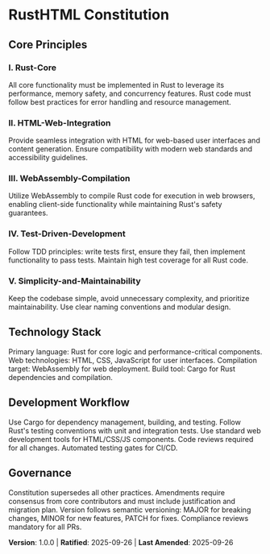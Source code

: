 <!-- Sync Impact Report
Version change: N/A → 1.0.0
List of modified principles: N/A (new constitution)
Added sections: Core Principles (5), Technology Stack, Development Workflow, Governance
Removed sections: N/A
Templates requiring updates: None (all templates are generic and align)
Follow-up TODOs: None
-->

# RustHTML Constitution

## Core Principles

### I. Rust-Core
All core functionality must be implemented in Rust to leverage its performance, memory safety, and concurrency features. Rust code must follow best practices for error handling and resource management.

### II. HTML-Web-Integration
Provide seamless integration with HTML for web-based user interfaces and content generation. Ensure compatibility with modern web standards and accessibility guidelines.

### III. WebAssembly-Compilation
Utilize WebAssembly to compile Rust code for execution in web browsers, enabling client-side functionality while maintaining Rust's safety guarantees.

### IV. Test-Driven-Development
Follow TDD principles: write tests first, ensure they fail, then implement functionality to pass tests. Maintain high test coverage for all Rust code.

### V. Simplicity-and-Maintainability
Keep the codebase simple, avoid unnecessary complexity, and prioritize maintainability. Use clear naming conventions and modular design.

## Technology Stack
Primary language: Rust for core logic and performance-critical components. Web technologies: HTML, CSS, JavaScript for user interfaces. Compilation target: WebAssembly for web deployment. Build tool: Cargo for Rust dependencies and compilation.

## Development Workflow
Use Cargo for dependency management, building, and testing. Follow Rust's testing conventions with unit and integration tests. Use standard web development tools for HTML/CSS/JS components. Code reviews required for all changes. Automated testing gates for CI/CD.

## Governance
Constitution supersedes all other practices. Amendments require consensus from core contributors and must include justification and migration plan. Version follows semantic versioning: MAJOR for breaking changes, MINOR for new features, PATCH for fixes. Compliance reviews mandatory for all PRs.

**Version**: 1.0.0 | **Ratified**: 2025-09-26 | **Last Amended**: 2025-09-26